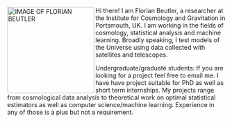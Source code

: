 <p><img src="https://avatars0.githubusercontent.com/u/10950512?v=4&u=95429ac36ffcd5986631a2e1fad2eec873adc027"
alt="IMAGE OF FLORIAN BEUTLER" width="200" align="left">Hi there! I am Florian Beutler, a researcher at the Institute for Cosmology and Gravitation in Portsmouth, UK. I am working in the fields of cosmology, statistical analysis and machine learning. Broadly speaking, I test models of the Universe using data collected with satellites and telescopes.</p>

Undergraduate/graduate students: If you are looking for a project feel free to email me. I have have project suitable for PhD as well as short term internships. My projects range from cosmological data analysis to theoretical work on optimal statistical estimators as well as computer science/machine learning. Experience in any of those is a plus but not a requirement.
